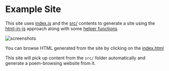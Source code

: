 # Example Site

This site uses [index.js](./index.js) and the [src/](./src) contents to generate a site using the [html-in-js](https://www.npmjs.com/package/html-in-js) approach along with some [helper functions](../README.md#sample-helper-functions)

![screenshots](./screenshots.png)

You can browse HTML generated from the site by clicking on the [index.html](https://github.com/theproductiveprogrammer/html-in-js/blob/master/example-site/index.html)

This site will pick up content from the `src/` folder automatically and generate a poem-browsing website from it.
